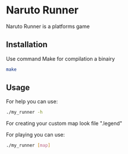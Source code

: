 # Naruto Runner

Naruto Runner is a platforms game

## Installation

Use command Make for compilation a binairy

```bash
make
```

## Usage

For help you can use:

```bash
./my_runner -h
```

For creating your custom map look file ".legend"

For playing you can use:

```bash
./my_runner [map]
```